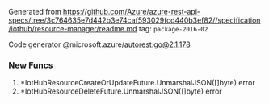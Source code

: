 Generated from https://github.com/Azure/azure-rest-api-specs/tree/3c764635e7d442b3e74caf593029fcd440b3ef82//specification/iothub/resource-manager/readme.md tag: `package-2016-02`

Code generator @microsoft.azure/autorest.go@2.1.178


### New Funcs

1. *IotHubResourceCreateOrUpdateFuture.UnmarshalJSON([]byte) error
1. *IotHubResourceDeleteFuture.UnmarshalJSON([]byte) error
